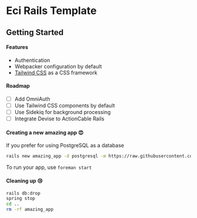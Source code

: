 # Eci Rails Template

## Getting Started

#### Features
*   Authentication
*   Webpacker configuration by default
*   [Tailwind CSS](https://tailwindcss.com/) as a CSS framework

#### Roadmap

- [ ] Add OmniAuth
- [ ] Use Tailwind CSS components by default
- [ ] Use Sidekiq for background processing
- [ ] Integrate Devise to ActionCable Rails

#### Creating a new amazing app 😍

If you prefer for using PostgreSQL as a database

```bash
rails new amazing_app -d postgresql -m https://raw.githubusercontent.com/maful/eci-rails/master/template.rb
```

To run your app, use `foreman start`

#### Cleaning up 😢
```bash
rails db:drop
spring stop
cd ..
rm -rf amazing_app
```
